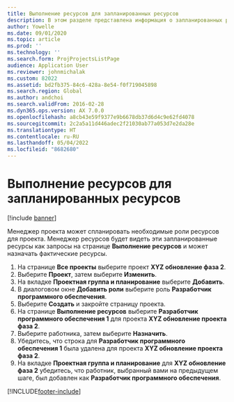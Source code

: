 ```yaml
---
title: Выполнение ресурсов для запланированных ресурсов
description: В этом разделе представлена информация о запланированных ресурсов для проекта.
author: Yowelle
ms.date: 09/01/2020
ms.topic: article
ms.prod: ''
ms.technology: ''
ms.search.form: ProjProjectsListPage
audience: Application User
ms.reviewer: johnmichalak
ms.custom: 82022
ms.assetid: bd2fb375-84c6-428a-8e54-f0f719045898
ms.search.region: Global
ms.author: andchoi
ms.search.validFrom: 2016-02-28
ms.dyn365.ops.version: AX 7.0.0
ms.openlocfilehash: a8cb43e59f9377e9b6678db37d6d4c9e62fd4078
ms.sourcegitcommit: 2c2a5a11d446adec2f21030ab77a053d7e2da28e
ms.translationtype: HT
ms.contentlocale: ru-RU
ms.lasthandoff: 05/04/2022
ms.locfileid: "8682680"
---
```

# <a name="resource-fulfillment-for-planned-resources"></a>Выполнение ресурсов для запланированных ресурсов

[!include [banner](../includes/banner.md)]

Менеджер проекта может спланировать необходимые роли ресурсов для проекта. Менеджер ресурсов будет видеть эти запланированные ресурсы как запросы на странице **Выполнение ресурсов** и может назначать фактические ресурсы.

1. На странице **Все проекты** выберите проект **XYZ обновление фаза 2**.
2. Выберите **Проект**, затем выберите **Изменить**.
3. На вкладке **Проектная группа и планирование** выберите **Добавить**.
4. В диалоговом окне **Добавить роли** выберите роль **Разработчик программного обеспечения**.
5. Выберите **Создать** и закройте страницу проекта.
6. На странице **Выполнение ресурсов** выберите **Разработчик программного обеспечения 1** для проекта **XYZ обновление проекта фаза 2**.
7. Выберите работника, затем выберите **Назначить**.
8. Убедитесь, что строка для **Разработчик программного обеспечения 1** была удалена для проекта **XYZ обновление проекта фаза 2**.
9. На вкладке **Проектная группа и планирование** для **XYZ обновление фаза 2** убедитесь, что работник, выбранный вами на предыдущем шаге, был добавлен как **Разработчик программного обеспечения**.


[!INCLUDE[footer-include](../includes/footer-banner.md)]